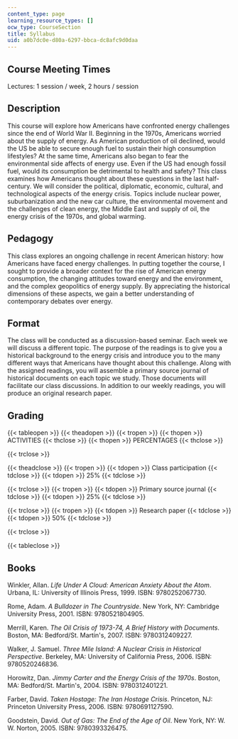```yaml
---
content_type: page
learning_resource_types: []
ocw_type: CourseSection
title: Syllabus
uid: a0b7dc0e-d80a-6297-bbca-dc8afc9d0daa
---
```


Course Meeting Times
--------------------

Lectures: 1 session / week, 2 hours / session

Description
-----------

This course will explore how Americans have confronted energy challenges since the end of World War II. Beginning in the 1970s, Americans worried about the supply of energy. As American production of oil declined, would the US be able to secure enough fuel to sustain their high consumption lifestyles? At the same time, Americans also began to fear the environmental side affects of energy use. Even if the US had enough fossil fuel, would its consumption be detrimental to health and safety? This class examines how Americans thought about these questions in the last half-century. We will consider the political, diplomatic, economic, cultural, and technological aspects of the energy crisis. Topics include nuclear power, suburbanization and the new car culture, the environmental movement and the challenges of clean energy, the Middle East and supply of oil, the energy crisis of the 1970s, and global warming.

Pedagogy
--------

This class explores an ongoing challenge in recent American history: how Americans have faced energy challenges. In putting together the course, I sought to provide a broader context for the rise of American energy consumption, the changing attitudes toward energy and the environment, and the complex geopolitics of energy supply. By appreciating the historical dimensions of these aspects, we gain a better understanding of contemporary debates over energy.

Format
------

The class will be conducted as a discussion-based seminar. Each week we will discuss a different topic. The purpose of the readings is to give you a historical background to the energy crisis and introduce you to the many different ways that Americans have thought about this challenge. Along with the assigned readings, you will assemble a primary source journal of historical documents on each topic we study. Those documents will facilitate our class discussions. In addition to our weekly readings, you will produce an original research paper.

Grading
-------

{{< tableopen >}}
{{< theadopen >}}
{{< tropen >}}
{{< thopen >}}
ACTIVITIES
{{< thclose >}}
{{< thopen >}}
PERCENTAGES
{{< thclose >}}

{{< trclose >}}

{{< theadclose >}}
{{< tropen >}}
{{< tdopen >}}
Class participation
{{< tdclose >}}
{{< tdopen >}}
25%
{{< tdclose >}}

{{< trclose >}}
{{< tropen >}}
{{< tdopen >}}
Primary source journal
{{< tdclose >}}
{{< tdopen >}}
25%
{{< tdclose >}}

{{< trclose >}}
{{< tropen >}}
{{< tdopen >}}
Research paper
{{< tdclose >}}
{{< tdopen >}}
50%
{{< tdclose >}}

{{< trclose >}}

{{< tableclose >}}

Books
-----

Winkler, Allan. _Life Under A Cloud: American Anxiety About the Atom_. Urbana, IL: University of Illinois Press, 1999. ISBN: 9780252067730.

Rome, Adam. _A Bulldozer in The Countryside_. New York, NY: Cambridge University Press, 2001. ISBN: 9780521804905.

Merrill, Karen. _The Oil Crisis of 1973-74, A Brief History with Documents_. Boston, MA: Bedford/St. Martin's, 2007. ISBN: 9780312409227.

Walker, J. Samuel. _Three Mile Island: A Nuclear Crisis in Historical Perspective_. Berkeley, MA: University of California Press, 2006. ISBN: 9780520246836.

Horowitz, Dan. _Jimmy Carter and the Energy Crisis of the 1970s_. Boston, MA: Bedford/St. Martin's, 2004. ISBN: 9780312401221.

Farber, David. _Taken Hostage: The Iran Hostage Crisis_. Princeton, NJ: Princeton University Press, 2006. ISBN: 9780691127590.

Goodstein, David. _Out of Gas: The End of the Age of Oil_. New York, NY: W. W. Norton, 2005. ISBN: 9780393326475.